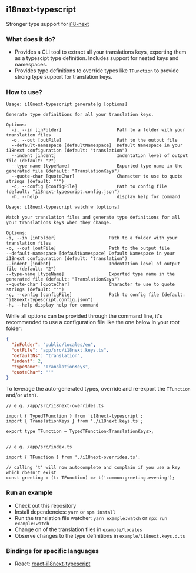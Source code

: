 ## i18next-typescript

Stronger type support for [i18-next](https://github.com/i18next/i18next)

### What does it do?

- Provides a CLI tool to extract all your translations keys, exporting them as a typescipt type definition. Includes support for nested keys and namespaces.
- Provides type definitions to override types like `TFunction` to provide strong type support for translation keys.

### How to use?

```
Usage: i18next-typescript generate|g [options]

Generate type definitions for all your translation keys.

Options:
  -i, --in [inFolder]                     Path to a folder with your translation files
  -o, --out [outFile]                     Path to the output file
  --default-namespace [defaultNamespace]  Default Namespace in your i18next configuration (default: "translation")
  --indent [indent]                       Indentation level of output file (default: "2")
  --type-name [typeName]                  Exported type name in the generated file (default: "TranslationKeys")
  --quote-char [quoteChar]                Character to use to quote strings (default: "'")
  -c, --config [configFile]               Path to config file (default: "i18next-typescript.config.json")
  -h, --help                              display help for command
```

```
Usage: i18next-typescript watch|w [options]

Watch your translation files and generate type definitions for all your translations keys when they change.

Options:
-i, --in [inFolder]                    Path to a folder with your translation files
-o, --out [outFile]                    Path to the output file
--default-namespace [defaultNamespace] Default Namespace in your i18next configuration (default: "translation")
--indent [indent]                      Indentation level of output file (default: "2")
--type-name [typeName]                 Exported type name in the generated file (default: "TranslationKeys")
--quote-char [quoteChar]               Character to use to quote strings (default: "'")
-c, --config [configFile]              Path to config file (default: "i18next-typescript.config.json")
-h, --help display help for command
```

While all options can be provided through the command line, it's recommended to use a configuration file like the one below in your root folder:

```json
{
  "inFolder": "public/locales/en",
  "outFile": "app/src/i18next.keys.ts",
  "defaultNs": "translation",
  "indent": 2,
  "typeName": "TranslationKeys",
  "quoteChar": "'"
}
```

To leverage the auto-generated types, override and re-export the `TFunction` and/or `WithT`.

```
// e.g. /app/src/i18next-overrides.ts

import { TypedTFunction } from 'i18next-typescript';
import { TranslationKeys } from './i18next.keys.ts';

export type TFunction = TypedTFunction<TranslationKeys>;


// e.g. /app/src/index.ts

import { TFunction } from './i18next-overrides.ts';

// calling 't' will now autocomplete and complain if you use a key which doesn't exist
const greeting = (t: TFunction) => t('common:greeting.evening');

```

### Run an example

- Check out this repository
- Install dependencies: `yarn` or `npm install`
- Run the translation file watcher: `yarn example:watch` or `npx run example:watch`
- Change on of the translation files in `example/locales`
- Observe changes to the type definitions in `example/i18next.keys.d.ts`

### Bindings for specific languages

- React: [ react-i18next-typescript ](https://github.com/LFDM/react-i18next-typescript)
